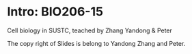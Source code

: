 # Intro: BIO206-15
Cell biology in SUSTC, teached by Zhang Yandong & Peter

The copy right of Slides is belong to Yandong Zhang and Peter.

